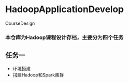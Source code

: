# HadoopApplicationDevelop
CourseDesign

### 本仓库为Hadoop课程设计存档，主要分为四个任务

## 任务一
- 环境搭建
-   搭建Hadoop和Spark集群
